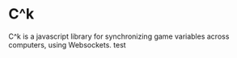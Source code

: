 # C^k 

C^k is a javascript library for synchronizing game variables across computers, using Websockets. 
test 
